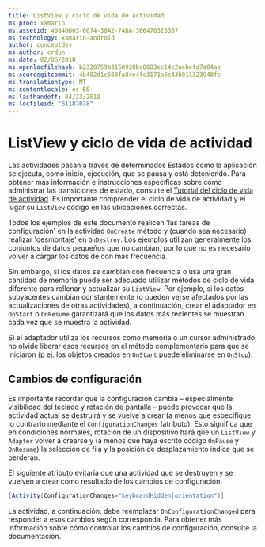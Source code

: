 ```yaml
---
title: ListView y ciclo de vida de actividad
ms.prod: xamarin
ms.assetid: 40840D03-6074-30A2-74DA-3664703E3367
ms.technology: xamarin-android
author: conceptdev
ms.author: crdun
ms.date: 02/06/2018
ms.openlocfilehash: b2328759b3158920bc8683ec14c2aebefd7a04ae
ms.sourcegitcommit: 4b402d1c508fa84e4fc3171a6e43b811323948fc
ms.translationtype: MT
ms.contentlocale: es-ES
ms.lasthandoff: 04/23/2019
ms.locfileid: "61187078"
---
```

# <a name="listview-and-the-activity-lifecycle"></a>ListView y ciclo de vida de actividad

Las actividades pasan a través de determinados Estados como la aplicación se ejecuta, como inicio, ejecución, que se pausa y está deteniendo. Para obtener más información e instrucciones específicas sobre cómo administrar las transiciones de estado, consulte el [Tutorial del ciclo de vida de actividad](~/android/app-fundamentals/activity-lifecycle/index.md).
Es importante comprender el ciclo de vida de actividad y el lugar su `ListView` código en las ubicaciones correctas.

Todos los ejemplos de este documento realicen 'las tareas de configuración' en la actividad `OnCreate` método y (cuando sea necesario) realizar 'desmontaje' en `OnDestroy`. Los ejemplos utilizan generalmente los conjuntos de datos pequeños que no cambian, por lo que no es necesario volver a cargar los datos de con más frecuencia.

Sin embargo, si los datos se cambian con frecuencia o usa una gran cantidad de memoria puede ser adecuado utilizar métodos de ciclo de vida diferente para rellenar y actualizar su `ListView`. Por ejemplo, si los datos subyacentes cambian constantemente (o pueden verse afectados por las actualizaciones de otras actividades), a continuación, crear el adaptador en `OnStart` o `OnResume` garantizará que los datos más recientes se muestran cada vez que se muestra la actividad.

Si el adaptador utiliza los recursos como memoria o un cursor administrado, no olvide liberar esos recursos en el método complementario para que se iniciaron (p ej. los objetos creados en `OnStart` puede eliminarse en `OnStop`).


## <a name="configuration-changes"></a>Cambios de configuración

Es importante recordar que la configuración cambia &ndash; especialmente visibilidad del teclado y rotación de pantalla &ndash; puede provocar que la actividad actual se destruirá y se vuelve a crear (a menos que especifique lo contrario mediante el `ConfigurationChanges` (atributo). Esto significa que en condiciones normales, rotación de un dispositivo hará que un `ListView` y `Adapter` volver a crearse y (a menos que haya escrito código `OnPause` y `OnResume`) la selección de fila y la posición de desplazamiento indica que se perderán.

El siguiente atributo evitaría que una actividad que se destruyen y se vuelven a crear como resultado de los cambios de configuración:

```csharp
[Activity(ConfigurationChanges="keyboardHidden|orientation")]
```

La actividad, a continuación, debe reemplazar `OnConfigurationChanged` para responder a esos cambios según corresponda. Para obtener más información sobre cómo controlar los cambios de configuración, consulte la documentación.


